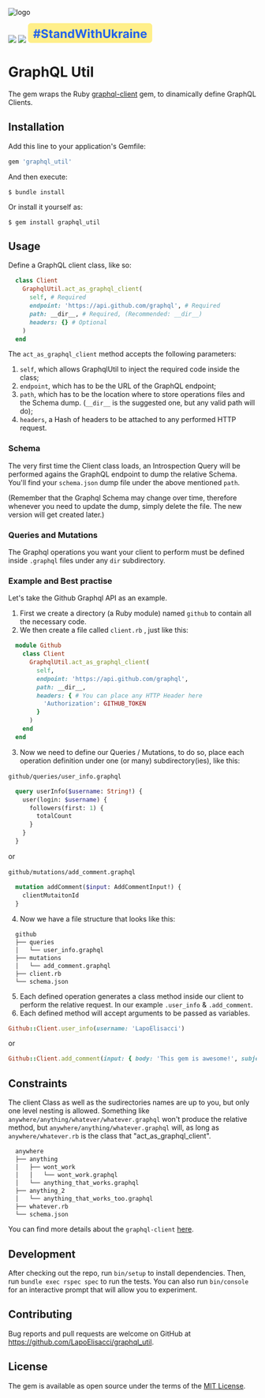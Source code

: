 ![logo](https://user-images.githubusercontent.com/50866745/138700181-01b54097-b19c-4655-b032-237c1a77a1fb.png)

![](https://img.shields.io/static/v1?label=Language&message=Ruby&color=red)
![](https://img.shields.io/static/v1?label=Latest&message=0.1.0&color=blue)
![StandWithUkraine](https://raw.githubusercontent.com/vshymanskyy/StandWithUkraine/main/badges/StandWithUkraine.svg)
# GraphQL Util

The gem wraps the Ruby [graphql-client](https://github.com/github/graphql-client) gem, to dinamically define GraphQL Clients.

## Installation

Add this line to your application's Gemfile:

```ruby
gem 'graphql_util'
```

And then execute:

    $ bundle install

Or install it yourself as:

    $ gem install graphql_util

## Usage

Define a GraphQL client class, like so:

```Ruby
  class Client
    GraphqlUtil.act_as_graphql_client(
      self, # Required
      endpoint: 'https://api.github.com/graphql', # Required
      path: __dir__, # Required, (Recommended: __dir__)
      headers: {} # Optional
    )
  end
```

The `act_as_graphql_client` method accepts the following parameters:

1. `self`, which allows GraphqlUtil to inject the required code inside the class;
2. `endpoint`, which has to be the URL of the GraphQL endpoint;
3. `path`, which has to be the location where to store operations files and the Schema dump. (`__dir__` is the suggested one, but any valid path will do);
4. `headers`, a Hash of headers to be attached to any performed HTTP request.

### Schema

The very first time the Client class loads, an Introspection Query will be performed agains the GraphQL endpoint to dump the relative Schema.
You'll find your `schema.json` dump file under the above mentioned `path`.

(Remember that the Graphql Schema may change over time, therefore whenever you need to update the dump, simply delete the file. The new version will get created later.)

### Queries and Mutations

The Graphql operations you want your client to perform must be defined inside `.graphql` files under any `dir` subdirectory.

### Example and Best practise

Let's take the Github Graphql API as an example.

1. First we create a directory (a Ruby module) named `github` to contain all the necessary code.
2. We then create a file called `client.rb` , just like this:

```Ruby
  module Github
    class Client
      GraphqlUtil.act_as_graphql_client(
        self,
        endpoint: 'https://api.github.com/graphql',
        path: __dir__,
        headers: { # You can place any HTTP Header here
          'Authorization': GITHUB_TOKEN
        }
      )
    end
  end
```

3. Now we need to define our Queries / Mutations, to do so, place each operation definition under one (or many) subdirectory(ies), like this:

`github/queries/user_info.graphql`
```GraphQL
  query userInfo($username: String!) {
    user(login: $username) {
      followers(first: 1) {
        totalCount
      }
    }
  }
```

or

`github/mutations/add_comment.graphql`
```GraphQL
  mutation addComment($input: AddCommentInput!) {
    clientMutaitonId
  }
```

4. Now we have a file structure that looks like this:

```Code
  github
  ├── queries
  │   └── user_info.graphql
  ├── mutations
  │   └── add_comment.graphql
  ├── client.rb
  └── schema.json
```

5. Each defined operation generates a class method inside our client to perform the relative request. In our example `.user_info` & `.add_comment`.
6. Each defined method will accept arguments to be passed as variables.

```Ruby
Github::Client.user_info(username: 'LapoElisacci')
```

or

```Ruby
Github::Client.add_comment(input: { body: 'This gem is awesome!', subjectId: '12345678' })
```

## Constraints

The client Class as well as the sudirectories names are up to you, but only one level nesting is allowed.
Something like `anywhere/anything/whatever/whatever.graphql` won't produce the relative method, but `anywhere/anything/whatever.graphql` will, as long as `anywhere/whatever.rb` is the class that "act_as_graphql_client".

```Code
  anywhere
  ├── anything
  │   ├── wont_work
  │   │   └── wont_work.graphql
  │   └── anything_that_works.graphql
  ├── anything_2
  │   └── anything_that_works_too.graphql
  ├── whatever.rb
  └── schema.json
```

You can find more details about the `graphql-client` [here](https://github.com/github/graphql-client).

## Development

After checking out the repo, run `bin/setup` to install dependencies. Then, run `bundle exec rspec spec` to run the tests. You can also run `bin/console` for an interactive prompt that will allow you to experiment.

## Contributing

Bug reports and pull requests are welcome on GitHub at https://github.com/LapoElisacci/graphql_util.

## License

The gem is available as open source under the terms of the [MIT License](https://opensource.org/licenses/MIT).
